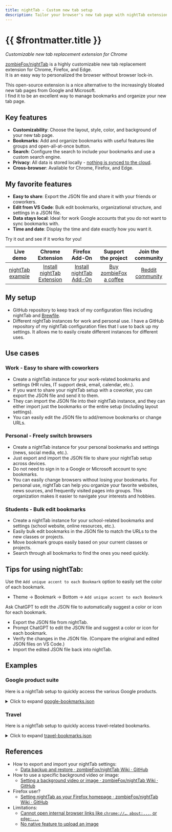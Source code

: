 ```yaml
---
title: nightTab - Custom new tab setup
description: Tailor your browser's new tab page with nightTab extension.
---
```



# {{ $frontmatter.title }}

*Customizable new tab replacement extension for Chrome*

[zombieFox/nightTab](https://github.com/zombieFox/nightTab) is a highly customizable new tab replacement extension for Chrome, Firefox, and Edge.  
It is an easy way to personalized the browser without browser lock-in.

This open-source extension is a nice alternative to the increasingly bloated new tab pages from Google and Microsoft.  
I find it to be an excellent way to manage bookmarks and organize your new tab page.


## Key features

* **Customizability**: Choose the layout, style, color, and background of your new tab page.
* **Bookmarks**: Add and organize bookmarks with useful features like groups and open-all-at-once button.
* **Search**: Configure the search to include your bookmarks and use a custom search engine.
* **Privacy**: All data is stored locally - [nothing is synced to the cloud](https://github.com/zombieFox/nightTab/wiki/Respecting-your-privacy).
* **Cross-browser**: Available for Chrome, Firefox, and Edge.


## My favorite features

* **Easy to share**: Export the JSON file and share it with your friends or coworkers.
* **Edit from VS Code**: Bulk edit bookmarks, organizational structure, and settings in a JSON file.
* **Data stays local**: Ideal for work Google accounts that you do not want to sync bookmarks with.
* **Time and date**: Display the time and date exactly how you want it.

Try it out and see if it works for you!

|                         Live demo                         |                                                 Chrome Extension                                                  |                                   Firefox Add-On                                    |                        Support the project                        |                   Join the community                   |
| :-------------------------------------------------------: | :---------------------------------------------------------------------------------------------------------------: | :---------------------------------------------------------------------------------: | :---------------------------------------------------------------: | :----------------------------------------------------: |
| [nightTab example](https://zombiefox.github.io/nightTab/) | [Install nightTab Extension](https://chrome.google.com/webstore/detail/nighttab/hdpcadigjkbcpnlcpbcohpafiaefanki) | [Install nightTab Add-On](https://addons.mozilla.org/en-GB/firefox/addon/nighttab/) | [Buy zombieFox a coffee](https://www.buymeacoffee.com/zombieFox/) | [Reddit community](https://www.reddit.com/r/nighttab/) |


## My setup

* GitHub repository to keep track of my configuration files including nightTab and [Brewfile](https://homebrew-file.readthedocs.io/en/latest/usage.html#brewfile).
* Different nightTab instances for work and personal use.
I have a GitHub repository of my nightTab configuration files that I use to back up my settings. It allows me to easily create different instances for different uses.


## Use cases


### Work - Easy to share with coworkers

* Create a nightTab instance for your work-related bookmarks and settings (HR rules, IT support desk, email, calendar, etc.).
* If you want to share your nightTab setup with a coworker, you can export the JSON file and send it to them.
* They can import the JSON file into their nightTab instance, and they can either import just the bookmarks or the entire setup (including layout settings).
* You can easily edit the JSON file to add/remove bookmarks or change URLs.


### Personal - Freely switch browsers

* Create a nightTab instance for your personal bookmarks and settings (news, social media, etc.).
* Just export and import the JSON file to share your nightTab setup across devices.
* Do not need to sign in to a Google or Microsoft account to sync bookmarks.
* You can easily change browsers without losing your bookmarks.
For personal use, nightTab can help you organize your favorite websites, news sources, and frequently visited pages into groups. This organization makes it easier to navigate your interests and hobbies.


### Students - Bulk edit bookmarks

* Create a nightTab instance for your school-related bookmarks and settings (school website, online resources, etc.).
* Easily bulk edit bookmarks in the JSON file to match the URLs to the new classes or projects.
* Move bookmark groups easily based on your current classes or projects.
* Search through all bookmarks to find the ones you need quickly.


## Tips for using nightTab:

Use the `Add unique accent to each Bookmark` option to easily set the color of each bookmark.
* Theme -> Bookmark -> Bottom -> `Add unique accent to each Bookmark`

Ask ChatGPT to edit the JSON file to automatically suggest a color or icon for each bookmark.
* Export the JSON file from nightTab.
* Prompt ChatGPT to edit the JSON file and suggest a color or icon for each bookmark.
* Verify the changes in the JSON file. (Compare the original and edited JSON files on VS Code.)
* Import the edited JSON file back into nightTab.


## Examples


### Google product suite

Here is a nightTab setup to quickly access the various Google products.

<!-- markdownlint-disable MD033 -->
<details>
  <summary>Click to expand <a href="https://github.com/ahandsel/tokyo-geek/blob/main/docs/tips/nighttab/google-bookmarks.json">google-bookmarks.json</a></summary>

  <<< @/tips/nighttab/google-bookmarks.json
</details>
<!-- markdownlint-enable MD033 -->


### Travel

Here is a nightTab setup to quickly access travel-related bookmarks.

<!-- markdownlint-disable MD033 -->
<details>
  <summary>Click to expand <a href="https://github.com/ahandsel/tokyo-geek/blob/main/docs/tips/nighttab/travel-bookmarks.json">travel-bookmarks.json</a></summary>

  <<< @/tips/nighttab/travel-bookmarks.json

</details>
<!-- markdownlint-enable MD033 -->


## References

* How to export and import your nightTab settings:
  * [Data backup and restore · zombieFox/nightTab Wiki · GitHub](https://github.com/zombieFox/nightTab/wiki/Data-backup-and-restore#restore-data)
* How to use a specific background video or image:
  * [Setting a background video or image · zombieFox/nightTab Wiki · GitHub](https://github.com/zombieFox/nightTab/wiki/Setting-a-background-video-or-image)
* Firefox user?
  * [Setting nightTab as your Firefox homepage · zombieFox/nightTab Wiki · GitHub](https://github.com/zombieFox/nightTab/wiki/Setting-nightTab-as-your-Firefox-homepage)
* Limitations:
  * [Cannot open internal browser links like `chrome://…`, `about:...`, or `edge:...`](https://github.com/zombieFox/nightTab/wiki/Protected-URLs)
  * [No native feature to upload an image](https://github.com/zombieFox/nightTab/wiki/Local-background-image)
